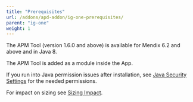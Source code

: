 ```yaml
---
title: "Prerequisites"
url: /addons/apd-addon/ig-one-prerequisites/
parent: "ig-one"
weight: 1
---
```

The APM Tool (version 1.6.0 and above) is available for Mendix 6.2 and above and in Java 8.

The APM Tool is added as a module inside the App.

If you run into Java permission issues after installation, see [Java Security Settings](/addons/apd-addon/ig-one-java-security-settings/) for the needed permissions.

For impact on sizing see [Sizing Impact](/addons/apd-addon/ig-one-sizing-impact/).
